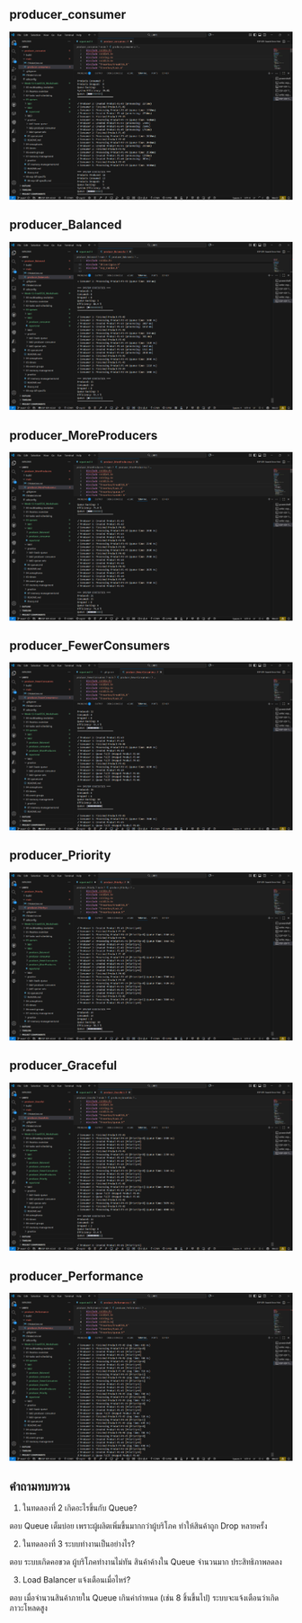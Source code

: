 ## producer_consumer
![alt text](../../img/producer_consumer.png)

## producer_Balanced
![alt text](../../img/producer_Balanced.png)

## producer_MoreProducers
![alt text](../../img/producer_MoreProducers.png)

## producer_FewerConsumers
![alt text](../../img/producer_FewerConsumers.png)

## producer_Priority
![alt text](../../img/producer_Priority.png)

## producer_Graceful
![alt text](../../img/producer_Graceful.png)

## producer_Performance
![alt text](../../img/producer_Performance.png)

## คำถามทบทวน
1. ในทดลองที่ 2 เกิดอะไรขึ้นกับ Queue?

ตอบ Queue เต็มบ่อย เพราะผู้ผลิตเพิ่มขึ้นมากกว่าผู้บริโภค ทำให้สินค้าถูก Drop หลายครั้ง

2. ในทดลองที่ 3 ระบบทำงานเป็นอย่างไร?

ตอบ ระบบเกิดคอขวด ผู้บริโภคทำงานไม่ทัน สินค้าค้างใน Queue จำนวนมาก ประสิทธิภาพลดลง

3. Load Balancer แจ้งเตือนเมื่อไหร่?

ตอบ เมื่อจำนวนสินค้าภายใน Queue เกินค่ากำหนด (เช่น 8 ชิ้นขึ้นไป) ระบบจะแจ้งเตือนว่าเกิดภาวะโหลดสูง